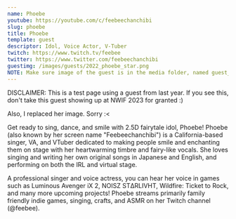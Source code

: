 ```yaml
---
name: Phoebe
youtube: https://youtube.com/c/feebeechanchibi
slug: phoebe
title: Phoebe
template: guest
descriptor: Idol, Voice Actor, V-Tuber
twitch: https://www.twitch.tv/feebee
twitter: https://www.twitter.com/feebeechanchibi
guestimg: /images/guests/2022_phoebe_star.png
NOTE: Make sure image of the guest is in the media folder, named guest_(YEAR)_(GUEST_SLUG).png
---
```


DISCLAIMER: This is a test page using a guest from last year. If you see this, don't take this guest showing up at 
NWIF 2023 for granted :) 

Also, I replaced her image. Sorry :<

Get ready to sing, dance, and smile with 2.5D fairytale idol, Phoebe! Phoebe (also known by her screen name "Feebeechanchibi") is a California-based singer, VA, and VTuber dedicated to making people smile and enchanting them on stage with her heartwarming timbre and fairy-like vocals. She loves singing and writing her own original songs in Japanese and English, and performing on both the IRL and virtual stage.  

A professional singer and voice actress, you can hear her voice in games such as Luminous Avenger iX 2, NOISZ STΔRLIVHT, Wildfire: Ticket to Rock, and many more upcoming projects! Phoebe streams primarily family friendly indie games, singing, crafts, and ASMR on her Twitch channel (@feebee).